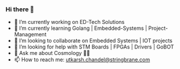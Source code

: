 ### Hi there 👋

<!--
**UtkarshChandel/UtkarshChandel** is a ✨ _special_ ✨ repository because its `README.md` (this file) appears on your GitHub profile.
-->

- 🔭 I’m currently working on ED-Tech Solutions
- 🌱 I’m currently learning  Golang | Embedded-Systems | Project-Management
- 👯 I’m looking to collaborate on Embedded Systems | IOT projects
- 🤔 I’m looking for help with STM Boards | FPGAs | Drivers | GoBOT
- 💬 Ask me about Cosmology 🌌🌟
- 📫 How to reach me: utkarsh.chandel@stringbrane.com
